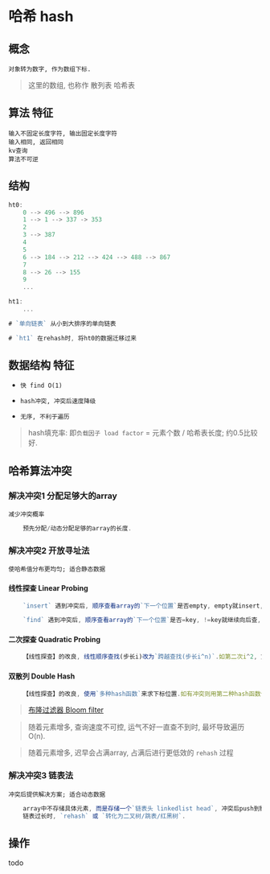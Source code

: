 # 哈希 hash

## 概念

    对象转为数字, 作为数组下标.

> 这里的数组, 也称作 散列表 哈希表

## 算法 特征

    输入不固定长度字符, 输出固定长度字符
    输入相同, 返回相同
    kv查询
    算法不可逆

## 结构

```js
ht0:
    0 --> 496 --> 896
    1 --> 1 --> 337 -> 353
    2
    3 --> 387
    4
    5
    6 --> 184 --> 212 --> 424 --> 488 --> 867
    7
    8 --> 26 --> 155
    9
    ...

ht1: 
    ...

# `单向链表` 从小到大排序的单向链表

# `ht1` 在rehash时, 将ht0的数据迁移过来
```

## 数据结构 特征

- `快 find O(1)`

- `hash冲突, 冲突后速度降级`

- `无序, 不利于遍历`

> hash填充率:  即`负载因子 load factor` = 元素个数 / 哈希表长度; 约0.5比较好.

## 哈希算法冲突

### 解决冲突1 分配足够大的array

    减少冲突概率

```js
    预先分配/动态分配足够的array的长度.
```

### 解决冲突2 开放寻址法

    使哈希值分布更均匀; 适合静态数据

#### 线性探查 Linear Probing

```js
    `insert` 遇到冲突后, 顺序查看array的`下一个位置`是否empty, empty就insert, 非empty就继续向后查.

    `find` 遇到冲突后, 顺序查看array的`下一个位置`是否=key, !=key就继续向后查, 直到查到empty为止, 认定为未查到.
```

#### 二次探查 Quadratic Probing

```js
    【线性探查】的改良, 线性顺序查找(步长i)改为`跨越查找(步长i^n)`.如第二次i^2, 第三次i^3...
```

#### 双散列 Double Hash

```js
    【线性探查】的改良, 使用`多种hash函数`来求下标位置.如有冲突则用第二种hash函数计算下标, 依然冲突则用第三种hash函数计算下标.
```

> [布隆过滤器 Bloom filter](algo-bloomfilter.md)

> 随着元素增多, 查询速度不可控, 运气不好一直查不到时, 最坏导致遍历 O(n).  

> 随着元素增多, 迟早会占满array, 占满后进行更低效的 `rehash` 过程

### 解决冲突3 链表法

    冲突后提供解决方案; 适合动态数据

```js
    array中不存储具体元素, 而是存储一个`链表头 linkedlist head`, 冲突后push到链表尾部.
    链表过长时, `rehash` 或 `转化为二叉树/跳表/红黑树`.
```

## 操作

todo
